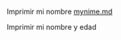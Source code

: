 Imprimir mi nombre 
[mynime.md](https://github.com/Dhles97/core-code-challenges-/files/10171906/mynime.md)

Imprimir mi nombre y edad 

